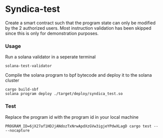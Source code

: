 # Syndica-test
Create a smart contract such that the program state can only be modified by the 2 authorized users. Most instruction validation has been skipped since this is only for demonstration purposes.

### Usage
Run a solana validator in a seperate terminal
```
solana-test-validator
```

Compile the solana program to bpf bytecode and deploy it to the solana cluster
```
cargo build-sbf
solana program deploy ./target/deploy/syndica_test.so
```


### Test
Replace the program id with the program id in your local machine
```
PROGRAM_ID=6jX27af1HDJjANdozTxNrwApdXzGVw3igjeYPdwXLagD cargo test -- --nocapture
```

